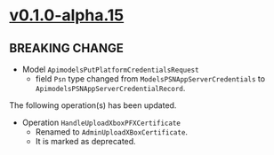 # [v0.1.0-alpha.15]

## BREAKING CHANGE

- Model `ApimodelsPutPlatformCredentialsRequest`
    - field `Psn` type changed from `ModelsPSNAppServerCredentials` to `ApimodelsPSNAppServerCredentialRecord`.

The following operation(s) has been updated.
- Operation `HandleUploadXboxPFXCertificate`
    - Renamed to `AdminUploadXBoxCertificate`.
    - It is marked as deprecated.


[v0.1.0-alpha.15]: https://github.com/AccelByte/accelbyte-go-modular-sdk/compare/session-sdk/v0.1.0-alpha.14..session-sdk/v0.1.0-alpha.15
